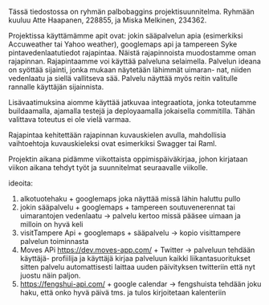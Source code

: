 Tässä tiedostossa on ryhmän palbobaggins projektisuunnitelma. Ryhmään kuuluu
Atte Haapanen, 228855, ja Miska Melkinen, 234362.

Projektissa käyttämämme apit ovat: jokin sääpalvelun apia (esimerkiksi Accuweather tai Yahoo weather), googlemaps api ja
tampereen Syke pintavedenlaatutiedot rajapintaa. Näistä rajapinnoista
muodostamme oman rajapinnan. Rajapintaamme voi käyttää palveluna selaimella.
Palvelun ideana on syöttää sijainti, jonka mukaan näytetään lähimmät uimaran-
nat, niiden vedenlaatu ja siellä vallitseva sää. Palvelu näyttää myös reitin
valitulle rannalle käyttäjän sijainnista.

Lisävaatimuksina aiomme käyttää jatkuvaa integraatiota, jonka toteutamme
buildaamalla, ajamalla testejä ja deployaamalla jokaisella commitilla. Tähän
valittava toteutus ei ole vielä varmaa.

Rajapintaa kehitettään rajapinnan kuvauskielen avulla, mahdollisia vaihtoehtoja
kuvauskieleksi ovat esimerkiksi Swagger tai Raml. 

Projektin aikana pidämme viikottaista oppimispäiväkirjaa, johon kirjataan
viikon aikana tehdyt työt ja suunnitelmat seuraavalle viikolle.

ideoita:
1. alkotuotehaku + googlemaps joka näyttää missä lähin haluttu pullo
2. jokin sääpalvelu + googlemaps + tampereen soutuvenerennat tai uimarantojen
vedenlaatu -> palvelu kertoo missä pääsee uimaan ja milloin on hyvä keli
3. visitTampere Api + googlemaps + sääpalvelu -> kopio visittampere palvelun 
toiminnasta
4. Moves APi https://dev.moves-app.com/ + Twitter -> palveluun tehdään käyttäjä-
profiilija ja käyttäjä kirjaa palveluun kaikki liikantasuoritukset sitten
palvelu automattisesti laittaa uuden päivityksen twitteriin että nyt juostu
näin paljon.
5. https://fengshui-api.com/ + google calendar -> fengshuista tehdään joku haku,
että onko hyvä päivä tms. ja tulos kirjoitetaan kalenteriin
